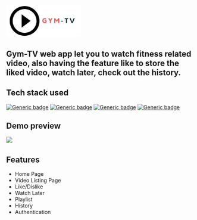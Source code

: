 <img src="src/assets/images/logo.jpg" width="200px"/>

## Gym-TV web app let you to watch fitness related video, also having the feature like to store the liked video, watch later, check out the history.

## Tech stack used
[![Generic badge](https://img.shields.io/badge/USES-HTML-blue.svg)](https://shields.io/) 
[![Generic badge](https://img.shields.io/badge/USES-CSS-blue.svg)](https://shields.io/) 
[![Generic badge](https://img.shields.io/badge/USES-JS-blue.svg)](https://shields.io/)
[![Generic badge](https://img.shields.io/badge/USES-React-blue.svg)](https://shields.io/)

## Demo preview
<img src="src/assets/images/demo-animation.gif" width="700px"/>

## Features
- Home Page
- Video Listing Page
- Like/Dislike
- Watch Later
- Playlist
- History
- Authentication

